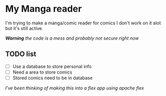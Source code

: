 # My Manga reader

I'm trying to make a manga/comic reader for comics I don't work on it alot but it's still active.

***Warning** the code is a mess and probably not secure right now*

## TODO list
- [ ] Use a database to store personal info
- [ ] Need a area to store comics
- [ ] Stored comics need to be in database

*I've been thinking of making this into a flex app using apache flex*

